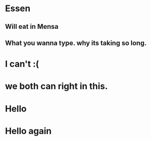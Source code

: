 # Essen

## Will eat in Mensa
## What you wanna type. why its taking so long. 
# I can't :(
# we both can right in this.
# Hello
# Hello again
